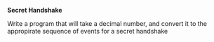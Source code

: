 **Secret Handshake**


Write a program that will take a decimal number, and convert it to the appropirate sequence of events for a secret handshake
